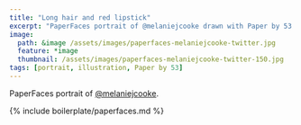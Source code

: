 ```yaml
---
title: "Long hair and red lipstick"
excerpt: "PaperFaces portrait of @melaniejcooke drawn with Paper by 53 on an iPad."
image: 
  path: &image /assets/images/paperfaces-melaniejcooke-twitter.jpg 
  feature: *image
  thumbnail: /assets/images/paperfaces-melaniejcooke-twitter-150.jpg
tags: [portrait, illustration, Paper by 53]
---
```


PaperFaces portrait of [@melaniejcooke](http://twitter.com/melaniejcooke).

{% include boilerplate/paperfaces.md %}
